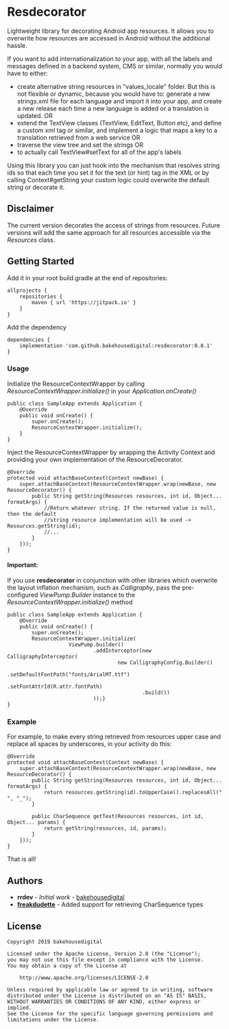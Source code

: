 # Resdecorator

Lightweight library for decorating Android app resources.
It allows you to overwrite how resources are accessed in Android without the additional hassle.

If you want to add internationalization to your app, with all the labels and messages defined in a backend system, CMS or similar, normally you would have to either:
* create alternative string resources in "values_locale" folder. But this is not flexible or dynamic, because you would have to:
generate a new strings.xml file for each language and import it into your app, and create a new release each time a new language is added or a translation is updated. OR
* extend the TextView classes (TextView, EditText, Button etc), and define a custom xml tag or similar, and implement a logic that maps a key to a translation retrieved from a web service OR 
* traverse the view tree and set the strings OR
* to actually call TextView#setText for all of the app's labels

Using this library you can just hook into the mechanism that resolves string ids so that each time you set it for the text (or hint) tag in the XML or by calling Context#getString your custom logic could overwrite the default string or decorate it.

## Disclaimer
The current version decorates the access of strings from resources.
Future versions will add the same approach for all resources accessible via the *Resources* class.

## Getting Started

Add it in your root build.gradle at the end of repositories:
```
allprojects {
    repositories {
        maven { url 'https://jitpack.io' }
    }
}
```
Add the dependency
```
dependencies {
    implementation 'com.github.bakehousedigital:resdecorator:0.8.1'
}
```

### Usage
Initialize the ResourceContextWrapper by calling *ResourceContextWrapper.initialize()* in your *Application.onCreate()*
```
public class SampleApp extends Application {
    @Override
    public void onCreate() {
        super.onCreate();
        ResourceContextWrapper.initialize();
    }
}
```

Inject the ResourceContextWrapper by wrapping the Activity Context and providing your own implementation of the ResourceDecorator.
```
@Override
protected void attachBaseContext(Context newBase) {
    super.attachBaseContext(ResourceContextWrapper.wrap(newBase, new ResourceDecorator() {
        public String getString(Resources resources, int id, Object... formatArgs) {
            //Return whatever string. If the returned value is null, then the default
            //string resource implementation will be used -> Resources.getString(id);
            //...
        }
    }));
}
```

#### Important:
If you use **resdecorator** in conjunction with other libraries which overwrite the layout inflation mechanism, such as *Calligraphy*, pass the pre-configured *ViewPump.Builder* instance to the *ResourceContextWrapper.initialize()* method
```
public class SampleApp extends Application {
    @Override
    public void onCreate() {
        super.onCreate();
        ResourceContextWrapper.initialize(
                    ViewPump.builder()
                            .addInterceptor(new CalligraphyInterceptor(
                                    new CalligraphyConfig.Builder()
                                            .setDefaultFontPath("fonts/ArialMT.ttf")
                                            .setFontAttrId(R.attr.fontPath)
                                            .build())
                            ));}
}
```

### Example

For example, to make every string retrieved from resources upper case and replace all spaces by underscores, in your activity do this:
```
@Override
protected void attachBaseContext(Context newBase) {
    super.attachBaseContext(ResourceContextWrapper.wrap(newBase, new ResourceDecorator() {
        public String getString(Resources resources, int id, Object... formatArgs) {
            return resources.getString(id).toUpperCase().replacesAll(" ", "_");
        }
        
        public CharSequence getText(Resources resources, int id, Object... params) {
            return getString(resources, id, params);
        }
    }));
}
```
That is all!

## Authors

* **rrdev** - *Initial work* - [bakehousedigital](https://github.com/bakehousedigital)
* **[freakdudette](https://github.com/freakdudette)** - Added support for retrieving CharSequence types 


## License

```
Copyright 2019 bakehousedigital

Licensed under the Apache License, Version 2.0 (the "License");
you may not use this file except in compliance with the License.
You may obtain a copy of the License at

    http://www.apache.org/licenses/LICENSE-2.0

Unless required by applicable law or agreed to in writing, software
distributed under the License is distributed on an "AS IS" BASIS,
WITHOUT WARRANTIES OR CONDITIONS OF ANY KIND, either express or implied.
See the License for the specific language governing permissions and
limitations under the License.
```

